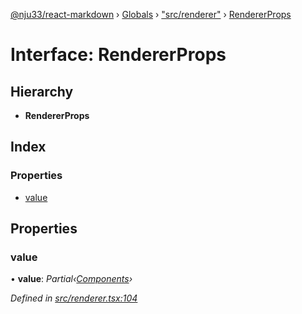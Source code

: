 [@nju33/react-markdown](../README.md) › [Globals](../globals.md) › ["src/renderer"](../modules/_src_renderer_.md) › [RendererProps](_src_renderer_.rendererprops.md)

# Interface: RendererProps

## Hierarchy

* **RendererProps**

## Index

### Properties

* [value](_src_renderer_.rendererprops.md#value)

## Properties

###  value

• **value**: *Partial‹[Components](_src_renderer_.components.md)›*

*Defined in [src/renderer.tsx:104](https://github.com/nju33/react-markdown/blob/b4ce032/src/renderer.tsx#L104)*
